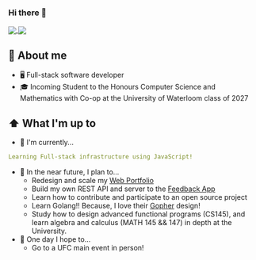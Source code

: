 ### Hi there 👋

<!--
**youngjun827/youngjun827** is a ✨ _special_ ✨ repository because its `README.md` (this file) appears on your GitHub profile.

Here are some ideas to get you started:

- 🔭 I’m currently working on ...
- 🌱 I’m currently learning ...
- 👯 I’m looking to collaborate on ...
- 🤔 I’m looking for help with ...
- 💬 Ask me about ...
- 📫 How to reach me: ...
- 😄 Pronouns: ...
- ⚡ Fun fact: ...
-->

<a href="https://github.com/anuraghazra/github-readme-stats">
  <img align="center" src="https://github-readme-stats.vercel.app/api?username=youngjun827&count_private=true&show_icons=true&include_all_commits=true&hide_border=true&hide_title=true" />
</a>
<a href="https://github.com/anuraghazra/github-readme-stats">
  <img align="center" src="https://github-readme-stats.vercel.app/api/top-langs/?username=youngjun827&langs_count=3&hide_title=true&hide_border=true" />
</a>

## :book: About me
- 🖥 Full-stack software developer
- 🎓 Incoming Student to the Honours Computer Science and Mathematics with Co-op at the University of Waterloom class of 2027

## ⬆ What I'm up to
- 🔨 I'm currently...
```yaml
Learning Full-stack infrastructure using JavaScript!
```
- 🎯 In the near future, I plan to...
  	- Redesign and scale my [Web Portfolio](https://github.com/youngjun827/youngjun827.github.io)
  	- Build my own REST API and server to the [Feedback App](https://github.com/youngjun827/feedback-app)
  	- Learn how to contribute and participate to an open source project
  	- Learn Golang!! Because, I love their [Gopher](https://go.dev/blog/gopher#:~:text=The%20Go%20gopher%20is%20an,radio%20station%20in%20New%20Jersey.) design!
	- Study how to design advanced functional programs (CS145), and learn algebra and calculus (MATH 145 && 147) in depth at the University.
- 🤞 One day I hope to...
	- Go to a UFC main event in person! 

